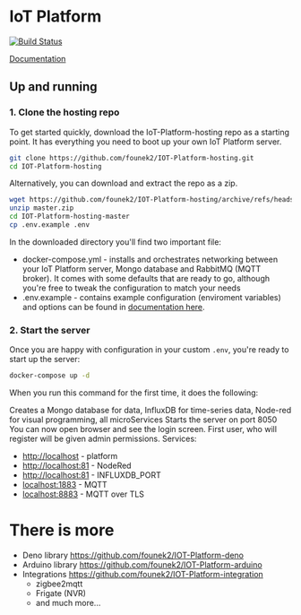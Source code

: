 # IoT Platform

[![Build Status](https://jenkins.iotdomu.cz/buildStatus/icon?job=IoT+Platform%2Frelease)](https://jenkins.iotdomu.cz/job/IoT%20Platform/job/release/)

[Documentation](https://founek2.github.io/IOT-Platform/)

## Up and running

### 1. Clone the hosting repo

To get started quickly, download the IoT-Platform-hosting repo as a starting point. It has everything you need to boot up your own IoT Platform server.

```bash
git clone https://github.com/founek2/IOT-Platform-hosting.git
cd IOT-Platform-hosting
```

Alternatively, you can download and extract the repo as a zip.

```bash
wget https://github.com/founek2/IOT-Platform-hosting/archive/refs/heads/master.zip
unzip master.zip
cd IOT-Platform-hosting-master
cp .env.example .env
```

In the downloaded directory you'll find two important file:

- docker-compose.yml - installs and orchestrates networking between your IoT Platform server, Mongo database and RabbitMQ (MQTT broker). It comes with some defaults that are ready to go, although you're free to tweak the configuration to match your needs
- .env.example - contains example configuration (enviroment variables) and options can be found in [documentation here](https://docs.iotplatforma.cloud/#/quickstart?id=enviroment-promněné).

### 2. Start the server

Once you are happy with configuration in your custom `.env`, you're ready to start up the server:

```bash
docker-compose up -d
```

When you run this command for the first time, it does the following:

Creates a Mongo database for data, InfluxDB for time-series data, Node-red for visual programming, all microServices
Starts the server on port 8050
You can now open browser and see the login screen. First user, who will register will be given admin permissions. Services:

- [http://localhost](http://localhost) - platform
- [http://localhost:81](http://localhost:81) - NodeRed
- [http://localhost:81](http://localhost:82) - INFLUXDB_PORT
- [localhost:1883](http://localhost:1883) - MQTT
- [localhost:8883](http://localhost:8883) - MQTT over TLS

# There is more

- Deno library <https://github.com/founek2/IOT-Platform-deno>
- Arduino library <https://github.com/founek2/IOT-Platform-arduino>
- Integrations <https://github.com/founek2/IOT-Platform-integration>
  - zigbee2mqtt
  - Frigate (NVR)
  - and much more...
